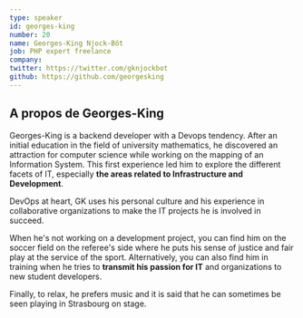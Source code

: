 ```yaml
---
type: speaker
id: georges-king
number: 20
name: Georges-King Njock-Bôt
job: PHP expert freelance
company:
twitter: https://twitter.com/gknjockbot
github: https://github.com/georgesking
---
```


## A propos de Georges-King

Georges-King is a backend developer with a Devops tendency. After an initial education in the field of university mathematics, he discovered an attraction for computer science while working on the mapping of an Information System. This first experience led him to explore the different facets of IT, especially **the areas related to Infrastructure and Development**.

DevOps at heart, GK uses his personal culture and his experience in collaborative organizations to make the IT projects he is involved in succeed.

When he's not working on a development project, you can find him on the soccer field on the referee's side where he puts his sense of justice and fair play at the service of the sport. Alternatively, you can also find him in training when he tries to **transmit his passion for IT** and organizations to new student developers.

Finally, to relax, he prefers music and it is said that he can sometimes be seen playing in Strasbourg on stage.
